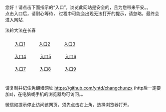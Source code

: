 您好！请点击下面指示的“入口”，浏览此网站是安全的，且为您带来平安。。 <br/>
点击入口后，请耐心等待， 过程中可能会出现无法打开的提示，请忽略，最终会进入网站. </br>

法轮大法在长春<br/>
<div style="padding:10px"><a style="margin:20px" target="_blank" href="https://d36rh0pivx0zzl.cloudfront.net/2Qpsp?olvvwesg" id="ccLink1" rel="nofollow">入口1</a> <a target="_blank" style="margin:20px" href="https://d3q69n1102kax8.cloudfront.net/2Qpsp?swjfst" id="ccLink2" rel="nofollow">入口2</a> <a style="margin:20px" target="_blank" href="https://d1dgtffwzr2aws.cloudfront.net/2Qpsp?asqjrpms" id="ccLink3" rel="nofollow">入口3</a></div>

<div style="padding:10px" ><a style="margin:20px" target="_blank" href="https://d36rh0pivx0zzl.cloudfront.net/2Qpsp?olvvwesg" id="ccLink4" rel="nofollow">入口4</a> <a style="margin:20px" href="https://d3q69n1102kax8.cloudfront.net/2Qpsp?swjfst" target="_blank" id="ccLink5" rel="nofollow">入口5</a> <a style="margin:20px" href="https://d1dgtffwzr2aws.cloudfront.net/2Qpsp?asqjrpms" target="_blank" id="ccLink6" rel="nofollow">入口6</a></div>

<div style="padding:10px"><a style="margin:20px" target="_blank" href="https://d36rh0pivx0zzl.cloudfront.net/2Qpsp?olvvwesg" id="ccLink7" rel="nofollow">入口7</a> <a style="margin:20px" href="https://d3q69n1102kax8.cloudfront.net/2Qpsp?swjfst" target="_blank" id="ccLink8" rel="nofollow">入口8</a> <a style="margin:20px" target="_blank" href="https://d1dgtffwzr2aws.cloudfront.net/2Qpsp?asqjrpms" id="ccLink9" rel="nofollow">入口9</a></div>

<br/>



请复制并记住免翻墙网址 https://github.com/yntd/changchunzx (http后一定要加s)，在电脑或手机的浏览器均可访问。。<br/>

微信如提示停止访问该网页，须先点击右上角，选择浏览器打开。
